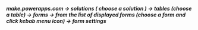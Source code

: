 ***make.powerapps.com -> solutions ( choose a solution ) -> tables (choose a table) -> forms -> from the list of displayed forms (choose a form and click kebab menu icon) -> form settings***